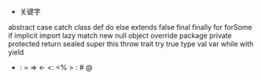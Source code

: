 * 关键字 

abstract	case	catch	class
def	do	else	extends
false	final	finally	for
forSome	if	implicit	import
lazy	match	new	null
object	override	package	private
protected	return	sealed	super
this	throw	trait	try
true	type	val	var
while	with	yield	 
-	:	=	=>
<-	<:	<%	> : #	@
